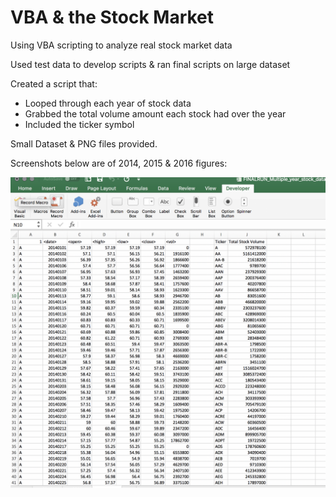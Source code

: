 # VBA & the Stock Market
Using VBA scripting to analyze real stock market data


Used test data to develop scripts & ran final scripts on large dataset

Created a script that:
- Looped through each year of stock data
- Grabbed the total volume amount each stock had over the year
- Included the ticker symbol

Small Dataset & PNG files provided.

Screenshots below are of 2014, 2015 & 2016 figures:

![stock 2014](/Images/Stocks_2014Figures.png)

